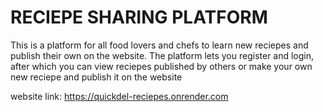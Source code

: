 <h1>RECIEPE SHARING PLATFORM</h1>

This is a platform for all food lovers and chefs to learn new reciepes and publish their own on the website. The platform lets you register and login, after which you can view reciepes published by others or make your own new reciepe and publish it on the website

website link: https://quickdel-reciepes.onrender.com
